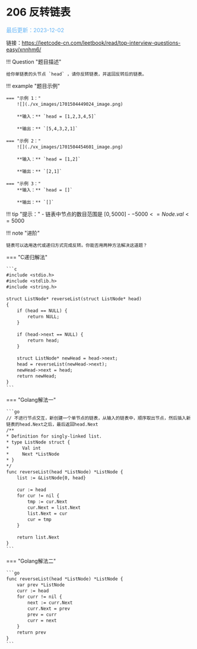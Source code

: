 # 206 反转链表

<span style="color:rgb(100,180,246);font-size:11pt">最后更新：2023-12-02</span>

链接：https://leetcode-cn.com/leetbook/read/top-interview-questions-easy/xnnhm6/

!!! Question "题目描述"

    给你单链表的头节点 `head` ，请你反转链表，并返回反转后的链表。

!!! example "题目示例"

    === "示例 1："
        ![](./vx_images/1701504449024_image.png)

        **输入：** `head = [1,2,3,4,5]`

        **输出：** `[5,4,3,2,1]`

    === "示例 2："
        ![](./vx_images/1701504454601_image.png)

        **输入：** `head = [1,2]`

        **输出：** `[2,1]`

    === "示例 3："
        **输入：** `head = []`

        **输出：** `[]`

!!! tip "提示："
    - 链表中节点的数目范围是 $[0, 5000]$
    - $-5000 <= Node.val <= 5000$

!!! note "进阶"

    链表可以选用迭代或递归方式完成反转。你能否用两种方法解决这道题？

=== "C递归解法"

    ```c
    #include <stdio.h>
    #include <stdlib.h>
    #include <string.h>

    struct ListNode* reverseList(struct ListNode* head)
    {
        if (head == NULL) {
            return NULL;
        }

        if (head->next == NULL) {
            return head;
        }

        struct ListNode* newHead = head->next;
        head = reverseList(newHead->next);
        newHead->next = head;
        return newHead;
    }
    ```

=== "Golang解法一"

    ```go
    // 不进行节点交互，新创建一个单节点的链表，从输入的链表中，顺序取出节点，然后插入新链表的head.Next之后，最后返回head.Next
    /**
    * Definition for singly-linked list.
    * type ListNode struct {
    *     Val int
    *     Next *ListNode
    * }
    */
    func reverseList(head *ListNode) *ListNode {
        list := &ListNode{0, head}

        cur := head
        for cur != nil {
            tmp := cur.Next
            cur.Next = list.Next
            list.Next = cur
            cur = tmp
        }

        return list.Next
    }
    ```

=== "Golang解法二"

    ```go
    func reverseList(head *ListNode) *ListNode {
        var prev *ListNode
        curr := head
        for curr != nil {
            next := curr.Next
            curr.Next = prev
            prev = curr
            curr = next
        }
        return prev
    }
    ```